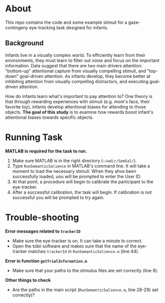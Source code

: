 # About

This repo contains the code and some example stimuli for a gaze-contingeny eye-tracking task designed for infants. 

## Background  
Infants live in a visually complex world. To efficiently learn from their environments, they must learn to filter out noise and focus on the important information. Data suggest that there are two main drivers attention: "bottom-up" attentional capture from visually compelling stimuli, and "top-down" goal-driven attention. As infants develop, they become better at inhibiting attention from visually compelling distractors, and executing goal-driven attention.  

How do infants learn what's important to pay attention to? One theory is that through rewarding experiences with stimuli (e.g. mom's face, their favorite toy), infants develop attentional biases for attending to those objects. <b>The goal of this study</b> is to examine how rewards boost infant's attentional biases towards specific objects.   

# Running Task  
<b>MATLAB is required for the task to run.</b>  
1. Make sure MATLAB is in the right directory (`~/wdir/SemSal/`).  
2. Type `RunSemanticSalience` in MATLAB's command line. It will take a moment to load the necessary stimuli. When they ahve been successfully loaded, uou will be prompted to enter the User ID.  
3. At that point, a procedure will begin to calibrate the participant to the eye-tracker.  
4. After a successful calibration, the task will begin. If calibration is not successful you will be prompted to try again.  

# Trouble-shooting  
<b> Error messages related to `trackerID` </b>  
- Make sure the eye-tracker is on. It can take a minute to correct.  
- Open the tobii software and makes sure that the name of the eye-tracker matches `trackerId` in `RunSemanticSalience.m` (line 44).  

<b> Error in function `getTrialInformation.m`  </b>
- Make sure that your paths to the stimulus files are set correctly (line 8).    

<b> Other things to check </b>  
- Are the paths in the main script (`RunSemanticSalience.m`, line 28-29) set correctly)?  
  

